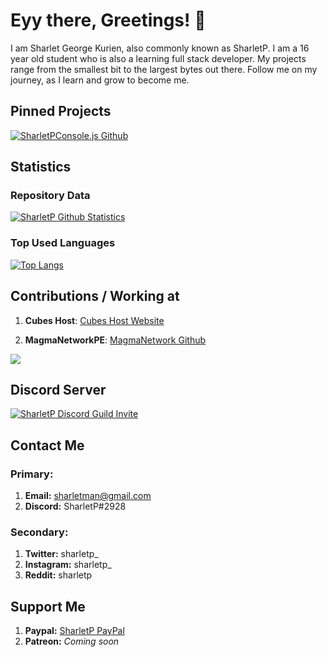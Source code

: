 # Eyy there, Greetings! 👋

I am Sharlet George Kurien, also commonly known as SharletP.  I am a 16 year old student who is also a learning full stack developer. My projects range from the smallest bit to the largest bytes out there. Follow me on my journey, as I learn and grow to become me.

## Pinned Projects
[![SharletPConsole.js Github](https://github-readme-stats.vercel.app/api/pin/?username=sharletp&repo=SharletPConsole.js)](https://github.com/sharletp/SharletPConsole.js)

## Statistics
### Repository Data
[![SharletP Github Statistics](https://github-readme-stats.vercel.app/api?username=sharletp&count_private=true&show_icons=true&theme=highcontrast&include_all_commits=true)](https://github.com/sharletp/SharletP)

### Top Used Languages
[![Top Langs](https://github-readme-stats.vercel.app/api/top-langs/?username=sharletp&layout=compact)](https://github.com/sharletp/SharletP)

## Contributions / Working at
1. **Cubes Host**: [Cubes Host Website](https://cubes.host)

2. **MagmaNetworkPE**: [MagmaNetwork Github](https://github.com/MagmaNetworkPE)

<a href="https://minecraftpocket-servers.com/server/51785/"><img src="https://minecraftpocket-servers.com/server/51785/banners/regular-banner-4.png" border="0"></a>

## Discord Server
[![SharletP Discord Guild Invite](http://invidget.switchblade.xyz/g34WJMC?theme=light)](https://discord.gg/g34WJMC)

## Contact Me
### Primary:
1. **Email:** sharletman@gmail.com
2. **Discord:** SharletP#2928

### Secondary:
1. **Twitter:** sharletp_
2. **Instagram:** sharletp_
3. **Reddit:** sharletp

## Support Me
1. **Paypal:** [SharletP PayPal](https://paypal.me/sharletp)
2. **Patreon:** *Coming soon*
